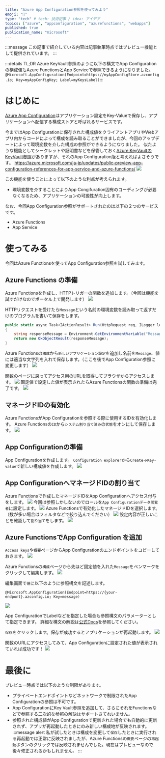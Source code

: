 ```yaml
---
title: "Azure App Configuration参照を使ってみよう"
emoji: "📑"
type: "tech" # tech: 技術記事 / idea: アイデア
topics: ["azure", "appconfiguration", "azurefunctions", "webapps"]
published: true
publication_name: "microsoft"
---
```


:::message
この記事で紹介している内容は記事執筆時点ではプレビュー機能として提供されています。
:::

:::details TL;DR
Azure KeyVault参照のように以下の構文でApp Configurationの構成値もAzure FunctionsとApp Serviceで参照できるようになりました。
`@Microsoft.AppConfiguration(Endpoint=https://myAppConfigStore.azconfig.io; Key=myAppConfigKey; Label=myKeysLabel)​`
:::

# はじめに
[Azure App Configuration](https://docs.microsoft.com/ja-jp/azure/azure-app-configuration/)はアプリケーション設定をKey-Valueで保存し、アプリケーションへ配信する構成ストアと呼ばれるサービスです。

今まではApp Configurationに保存された構成値をクライアントアプリやWebアプリ内からコードによって構成を読み取ることができましたが、今回のアップデートによって環境変数を介した構成の参照ができるようになりました。
似たような機能としてシークレットや証明書などを保管しておく[Azure KeyVaultのKeyVault参照](https://docs.microsoft.com/ja-jp/azure/app-service/app-service-key-vault-references?tabs=azure-cli)がありますが、それのApp Configuration版と考えればよさそうです。
https://azure.microsoft.com/ja-jp/updates/public-preview-app-configuration-references-for-app-service-and-azure-functions/
![](/images/azure-app-configuration-ref/overview.png)

この機能を使うことによって以下のような利点が考えられます。
- 環境変数を介することによりApp Congifuration固有のコーディングが必要なくなるため、アプリケーションの可搬性が向上します。


なお、今回App Configuration参照がサポートされたのは以下の２つのサービスです。
- Azure Functions
- App Service

# 使ってみる
今回はAzure Functionsを使ってApp Configuration参照を試してみます。

## Azure Functions の準備
Azure Functionsを作成し、HTTPトリガーの関数を追加します。（今回は機能を試すだけなのでポータル上で開発します）
![](/images/azure-app-configuration-ref/1.png)

HTTPリクエストを受けたら`Message`という名前の環境変数を読み取って返すだけのプログラムを書いて保存をします。
``` csharp
public static async Task<IActionResult> Run(HttpRequest req, ILogger log)
{
    string responseMessage = Environment.GetEnvironmentVariable("Message");
    return new OkObjectResult(responseMessage);
}
```
Azure Functionsの`構成`から`新しいアプリケーション設定`を追加し名前を`Message`、値には適当な文字列を入れて保存します。（ここを後でApp Configuration参照に変更します）
![](/images/azure-app-configuration-ref/2.png)

関数のページに戻ってアクセス用のURLを取得してブラウザからアクセスします。
![](/images/azure-app-configuration-ref/3.png)
固定値で設定した値が表示されたらAzure Functionsの関数の準備は完了です。
![](/images/azure-app-configuration-ref/4.png)

## マネージドIDの有効化
Azure FunctionsがApp Configurationを参照する際に使用するIDを有効化します。
Azure Functionsの`ID`から`システム割り当て済み`の`状態`をオンにして保存します。
![](/images/azure-app-configuration-ref/5.png)

## App Configurationの準備
App Configurationを作成します。
`Configuration explorer`から`Create`→`Key-value`で新しい構成値を作成します。
![](/images/azure-app-configuration-ref/6.png)

## App ConfigurationへマネージドIDの割り当て
Azure Functionsで作成したマネージドIDをApp Configurationへアクセス付与をします。
![](/images/azure-app-configuration-ref/7.png)
今回は参照しかしないのでロールを`App Configurationデータ閲覧者`に設定します。
![](/images/azure-app-configuration-ref/8.png)
Azure Functionsで有効化したマネージドIDを選択します。（数が多い場合はフィルタなどで絞り込んでください）
![](/images/azure-app-configuration-ref/9.png)
設定内容が正しいことを確認して`割り当て`をします。
![](/images/azure-app-configuration-ref/10.png)


## Azure FunctionsでApp Configuration を追加
`Access keys`や`概要`ページからApp Configurationのエンドポイントをコピーしておきます。
![](/images/azure-app-configuration-ref/11.png)

Azure Functionsの`構成`ページから先ほど固定値を入れた`Message`をペンマークをクリックして編集します。
![](/images/azure-app-configuration-ref/12.png)



編集画面で`値`に以下のように参照構文を記述します。
```
@Microsoft.AppConfiguration(Endpoint=https://{your-endpont}.azconfig.io; Key=message)​
```
![](/images/azure-app-configuration-ref/13.png)

App ConfigurationでLabelなどを指定した場合も参照構文のパラメーターとして指定できます。
詳細な構文の解説は[公式Docs](https://docs.microsoft.com/en-us/azure/app-service/app-service-configuration-references#reference-syntax)を参照してください。

`保存`をクリックします。保存が成功するとアプリケーションが再起動します。
![](/images/azure-app-configuration-ref/14.png)

関数のURLにアクセスしてみて、App Configurationに設定された値が表示されていれば成功です！
![](/images/azure-app-configuration-ref/15.png)



# 最後に
プレビュー時点では以下のような制限があります。
- プライベートエンドポイントなどネットワークで制限されたApp Configurationの参照は不可です。
- App ConfigurationにKey Vault参照を追加して、さらにそれをFunctionsなどで参照する二次的な参照の解決はサポートさてれいません。
- 参照された構成値がApp Configurationで更新された場合でも自動的に更新されず、アプリが再起動したときにのみ新しい構成地が反映されます。
    :::message alert
    私が試したときは構成を変更して`保存`したときに実行される再起動では正常に反映されましたが、Azure Functionsの`概要`ページの`再起動`ボタンのクリックでは反映されませんでした。現在はプレビューなので後々修正されるかもしれません。
    :::
